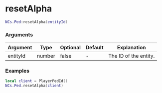 # resetAlpha

```lua
NCs.Ped:resetAlpha(entityId)
```

### Arguments
| Argument | Type   | Optional | Default | Explanation           |
|----------|--------|----------|---------|-----------------------|
| entityId | number | false    | -       | The ID of the entity. |

### Examples
```lua
local client = PlayerPedId()
NCs.Ped.resetAlpha(client)
```